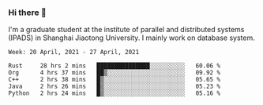 ### Hi there 👋

I'm a graduate student at the institute of parallel and distributed systems (IPADS) in Shanghai Jiaotong University. I mainly work on database system.

<!--START_SECTION:waka-->
```text
Week: 20 April, 2021 - 27 April, 2021

Rust     28 hrs 2 mins   ███████████████░░░░░░░░░░   60.06 % 
Org      4 hrs 37 mins   ██▒░░░░░░░░░░░░░░░░░░░░░░   09.92 % 
C++      2 hrs 38 mins   █▒░░░░░░░░░░░░░░░░░░░░░░░   05.65 % 
Java     2 hrs 26 mins   █▒░░░░░░░░░░░░░░░░░░░░░░░   05.23 % 
Python   2 hrs 24 mins   █▒░░░░░░░░░░░░░░░░░░░░░░░   05.16 % 
```
<!--END_SECTION:waka-->

<!--
**yqmmm/yqmmm** is a ✨ _special_ ✨ repository because its `README.md` (this file) appears on your GitHub profile.

Here are some ideas to get you started:

- 🔭 I’m currently working on ...
- 🌱 I’m currently learning ...
- 👯 I’m looking to collaborate on ...
- 🤔 I’m looking for help with ...
- 💬 Ask me about ...
- 📫 How to reach me: ...
- 😄 Pronouns: ...
- ⚡ Fun fact: ...
-->
